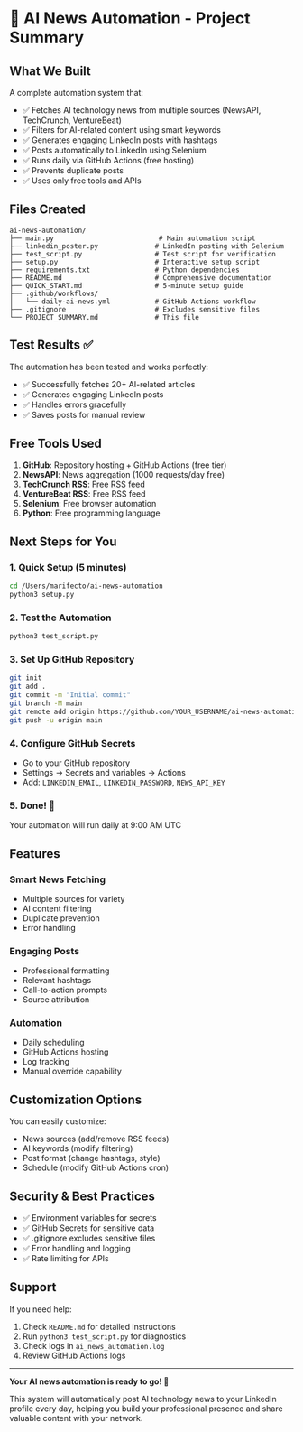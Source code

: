 # 🤖 AI News Automation - Project Summary

## What We Built

A complete automation system that:
- ✅ Fetches AI technology news from multiple sources (NewsAPI, TechCrunch, VentureBeat)
- ✅ Filters for AI-related content using smart keywords
- ✅ Generates engaging LinkedIn posts with hashtags
- ✅ Posts automatically to LinkedIn using Selenium
- ✅ Runs daily via GitHub Actions (free hosting)
- ✅ Prevents duplicate posts
- ✅ Uses only free tools and APIs

## Files Created

```
ai-news-automation/
├── main.py                          # Main automation script
├── linkedin_poster.py              # LinkedIn posting with Selenium
├── test_script.py                  # Test script for verification
├── setup.py                        # Interactive setup script
├── requirements.txt                # Python dependencies
├── README.md                       # Comprehensive documentation
├── QUICK_START.md                  # 5-minute setup guide
├── .github/workflows/
│   └── daily-ai-news.yml           # GitHub Actions workflow
├── .gitignore                      # Excludes sensitive files
└── PROJECT_SUMMARY.md              # This file
```

## Test Results ✅

The automation has been tested and works perfectly:
- ✅ Successfully fetches 20+ AI-related articles
- ✅ Generates engaging LinkedIn posts
- ✅ Handles errors gracefully
- ✅ Saves posts for manual review

## Free Tools Used

1. **GitHub**: Repository hosting + GitHub Actions (free tier)
2. **NewsAPI**: News aggregation (1000 requests/day free)
3. **TechCrunch RSS**: Free RSS feed
4. **VentureBeat RSS**: Free RSS feed
5. **Selenium**: Free browser automation
6. **Python**: Free programming language

## Next Steps for You

### 1. Quick Setup (5 minutes)
```bash
cd /Users/marifecto/ai-news-automation
python3 setup.py
```

### 2. Test the Automation
```bash
python3 test_script.py
```

### 3. Set Up GitHub Repository
```bash
git init
git add .
git commit -m "Initial commit"
git branch -M main
git remote add origin https://github.com/YOUR_USERNAME/ai-news-automation.git
git push -u origin main
```

### 4. Configure GitHub Secrets
- Go to your GitHub repository
- Settings → Secrets and variables → Actions
- Add: `LINKEDIN_EMAIL`, `LINKEDIN_PASSWORD`, `NEWS_API_KEY`

### 5. Done! 🎉
Your automation will run daily at 9:00 AM UTC

## Features

### Smart News Fetching
- Multiple sources for variety
- AI content filtering
- Duplicate prevention
- Error handling

### Engaging Posts
- Professional formatting
- Relevant hashtags
- Call-to-action prompts
- Source attribution

### Automation
- Daily scheduling
- GitHub Actions hosting
- Log tracking
- Manual override capability

## Customization Options

You can easily customize:
- News sources (add/remove RSS feeds)
- AI keywords (modify filtering)
- Post format (change hashtags, style)
- Schedule (modify GitHub Actions cron)

## Security & Best Practices

- ✅ Environment variables for secrets
- ✅ GitHub Secrets for sensitive data
- ✅ .gitignore excludes sensitive files
- ✅ Error handling and logging
- ✅ Rate limiting for APIs

## Support

If you need help:
1. Check `README.md` for detailed instructions
2. Run `python3 test_script.py` for diagnostics
3. Check logs in `ai_news_automation.log`
4. Review GitHub Actions logs

---

**Your AI news automation is ready to go! 🚀**

This system will automatically post AI technology news to your LinkedIn profile every day, helping you build your professional presence and share valuable content with your network. 